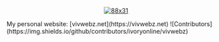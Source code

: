 <p align="center">
  <a href="https://vendicated.dev">
    <img src="https://assets.vivwebz.net/vivwebz.png" title="88x31">
  </a>
</p>
My personal website: [vivwebz.net](https://vivwebz.net)
![Contributors](https://img.shields.io/github/contributors/ivoryonline/vivwebz)
